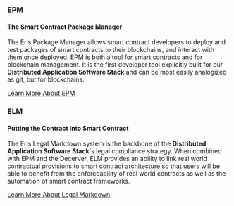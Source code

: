 ### EPM

#### The Smart Contract Package Manager

The Eris Package Manager allows smart contract developers to deploy and test packages of smart contracts to their blockchains, and interact with them once deployed. EPM is both a tool for smart contracts and for blockchain management. It is the first developer tool explicitly built for our **Distributed Application Software Stack** and can be most easily analogized as git, but for blockchains.

<a type="button" class="btn btn-eris btn-default btn-lg btn-block" href="https://epm.io">Learn More About EPM</a>

### ELM

#### Putting the Contract Into Smart Contract

The Eris Legal Markdown system is the backbone of the **Distributed Application Software Stack**'s legal compliance strategy. When combined with EPM and the Decerver, ELM provides an ability to link real world contractual provisions to smart contract architecture so that users will be able to benefit from the enforceability of real world contracts as well as the automation of smart contract frameworks.

<a type="button" class="btn btn-eris btn-default btn-lg btn-block" href="https://lmd.io">Learn More About Legal Markdown</a>
